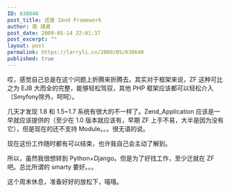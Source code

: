 ```yaml
---
ID: 638640
post_title: 还是 Zend Framework
author: 南 靖男
post_date: 2009-05-14 22:01:37
post_excerpt: ""
layout: post
permalink: https://larryli.cn/2009/05/638640
published: true
---
```

<p>哎，感觉自己总是在这个问题上折腾来折腾去。其实对于框架来说，ZF 这种可比之为 EJB 大而全的完整，能够轻松驾驭，其他 PHP 框架应该都可以轻松介入（Smyfony除外，呵呵）。</p>  <p>几天才发现 1.8 和 1.5~1.7 系统有很大的不一样了。Zend_Application 应该是一早就应该提供的（至少在 1.0 版本就应该有，早期 ZF 上手不易，大半是因为没有它），但是现在的还不支持 Module。。。很无语的说。</p>  <p>现在这份工作随时都有可以结束，也许我自己会主动了解到。</p>  <p>所以，虽然我很想转到 Python+Django。但是为了好找工作，至少迁就在 ZF 吧。总比所谓的 smarty 要好。。。</p>  <p>这个周末休息，准备好好的放松下，嘻嘻。</p>